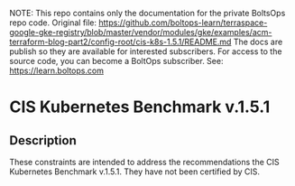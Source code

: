 <!-- note marker start -->
NOTE: This repo contains only the documentation for the private BoltsOps repo code.
Original file: https://github.com/boltops-learn/terraspace-google-gke-registry/blob/master/vendor/modules/gke/examples/acm-terraform-blog-part2/config-root/cis-k8s-1.5.1/README.md
The docs are publish so they are available for interested subscribers.
For access to the source code, you can become a BoltOps subscriber.
See: https://learn.boltops.com

<!-- note marker end -->

CIS Kubernetes Benchmark v.1.5.1
==================================================

## Description

These constraints are intended to address the recommendations the CIS Kubernetes Benchmark v.1.5.1. They have not been certified by CIS.

